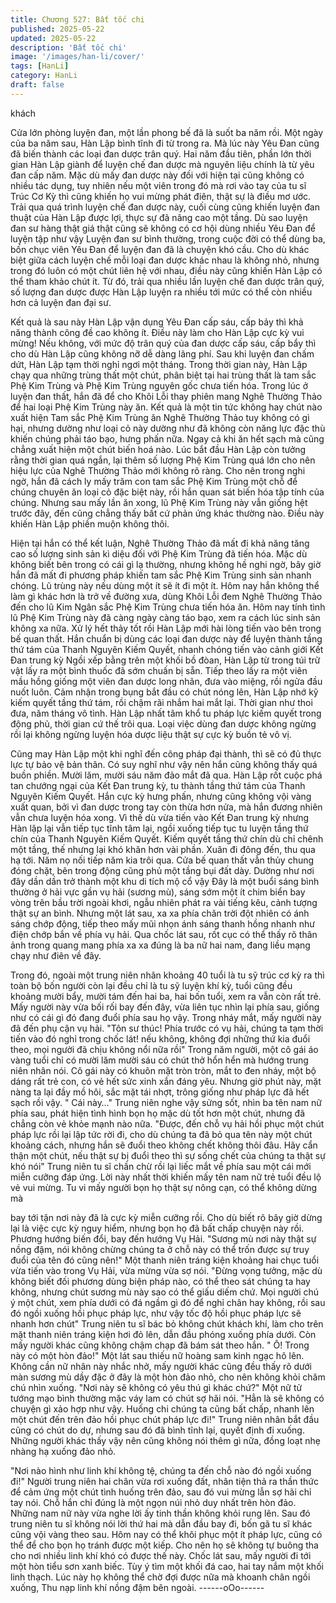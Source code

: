 ```yaml
---
title: Chương 527: Bất tốc chi
published: 2025-05-22
updated: 2025-05-22
description: 'Bất tốc chi'
image: '/images/han-li/cover/'
tags: [HanLi]
category: HanLi
draft: false
---
```


khách

Cửa lớn phòng luyện đan, một lần phong bế đã là suốt ba năm
rồi.
Một ngày của ba năm sau, Hàn Lập bình tĩnh đi từ trong ra. Mà
lúc này Yêu Đan cũng đã biến thành các loại đan dược trân quý.
Hai năm đầu tiên, phần lớn thời gian Hàn Lập giành để luyện chế
đan dược mà nguyên liệu chính là từ yêu đan cấp năm.
Mặc dù mấy đan dược này đối với hiện tại cũng không có nhiều
tác dụng, tuy nhiên nếu một viên trong đó mà rơi vào tay của tu sĩ
Trúc Cơ Kỳ thì cũng khiến họ vui mừng phát điên, thật sự là điều
mơ ước.
Trải qua quá trình luyện chế đan dược này, cuối cùng cũng khiến
luyện đan thuật của Hàn Lập được lợi, thực sự đã nâng cao một
tầng.
Dù sao luyện đan sư hàng thật giá thật cũng sẽ không có cơ hội
dùng nhiều Yêu Đan để luyện tập như vậy
Luyện đan sư bình thường, trong cuộc đời có thể dùng ba, bốn
chục viên Yêu Đan để luyện đan đã là chuyện khó cầu.
Cho dù khác biệt giữa cách luyện chế mỗi loại đan dược khác
nhau là không nhỏ, nhưng trong đó luôn có một chút liên hệ với
nhau, điều này cũng khiến Hàn Lập có thể tham khảo chút ít.
Từ đó, trải qua nhiều lần luyện chế đan dược trân quý, số lượng
đan dược được Hàn Lập luyện ra nhiều tới mức có thể còn nhiều
hơn cả luyện đan đại sư.

Kết quả là sau này Hàn Lập vận dụng Yêu Đan cấp sáu, cấp bảy
thì khả năng thành công đề cao không ít.
Điều này làm cho Hàn Lập cực kỳ vui mừng!
Nếu không, với mức độ trân quý của đan dược cấp sáu, cấp bẩy
thì cho dù Hàn Lập cũng không nỡ dễ dàng lãng phí.
Sau khi luyện đan chấm dứt, Hàn Lập tạm thời nghỉ ngơi một
tháng.
Trong thời gian này, Hàn Lập chạy qua những trùng thất một chút,
phân biệt tại hai trùng thất là tam sắc Phệ Kim Trùng và Phệ Kim
Trùng nguyên gốc chưa tiến hóa.
Trong lúc ở luyện đan thất, hắn đã để cho Khôi Lỗi thay phiên
mang Nghê Thường Thảo để hai loại Phệ Kim Trùng này ăn.
Kết quả là một tin tức không hay chút nào xuất hiện
Tam sắc Phệ Kim Trùng ăn Nghê Thường Thảo tuy không có gì
hại, nhưng dường như loại cỏ này dường như đã không còn năng
lực đặc thù khiến chúng phải táo bạo, hưng phấn nữa. Ngay cả
khi ăn hết sạch mà cũng chẳng xuất hiện một chút biến hoá nào.
Lúc bắt đầu Hàn Lập còn tưởng rằng thời gian quá ngắn, lại thêm
số lượng Phệ Kim Trùng quá lớn cho nên hiệu lực của Nghê
Thường Thảo mới không rõ ràng.
Cho nên trong nghi ngờ, hắn đã cách ly mấy trăm con tam sắc
Phệ Kim Trùng một chỗ để chúng chuyên ăn loại cỏ đặc biệt này,
rồi hắn quan sát biến hóa tập tính của chúng.
Nhưng sau mấy lần ăn xong, lũ Phệ Kim Trùng này vẫn giống hệt
trước đây, đến cũng chẳng thấy bất cứ phản ứng khác thường
nào.
Điều này khiến Hàn Lập phiền muộn không thôi.

Hiện tại hắn có thể kết luận, Nghê Thường Thảo đã mất đi khả
năng tăng cao số lượng sinh sản kì diệu đối với Phệ Kim Trùng
đã tiến hóa.
Mặc dù không biết bên trong có cái gì lạ thường, nhưng không hề
nghi ngờ, bây giờ hắn đã mất đi phương pháp khiến tam sắc Phệ
Kim Trùng sinh sản nhanh chóng.
Lũ trùng này nếu dùng một ít sẽ ít đi một ít.
Hôm nay hắn không thể làm gì khác hơn là trở về đường xưa,
dùng Khôi Lỗi đem Nghê Thường Thảo đến cho lũ Kim Ngân sắc
Phệ Kim Trùng chưa tiến hóa ăn.
Hôm nay tính tình lũ Phệ Kim Trùng này đã càng ngày càng táo
bạo, xem ra cách lúc sinh sản không xa nữa.
Xử lý hết thảy tốt rồi Hàn Lập mới hài lòng tiến vào bên trong bế
quan thất.
Hắn chuẩn bị dùng các loại đan dược này để luyện thành tầng
thứ tám của Thanh Nguyên Kiếm Quyết, nhanh chóng tiến vào
cảnh giới Kết Đan trung kỳ
Ngồi xếp bằng trên một khối bồ đòan, Hàn Lập từ trong túi trữ vật
lấy ra một bình thuốc đã sớm chuấn bị sẵn.
Tiếp theo lấy ra một viên mầu hồng giống một viên đan dược long
nhãn, đưa vào miệng, rồi ngửa đầu nuốt luôn.
Cảm nhận trong bụng bắt đầu có chút nóng lên, Hàn Lập nhớ kỹ
kiếm quyết tầng thứ tám, rồi chậm rãi nhắm hai mắt lại.
Thời gian như thoi đưa, năm tháng vô tình.
Hàn Lập nhất tâm khổ tu pháp lực kiếm quyết trong động phủ,
thời gian cứ thế trôi qua.
Loại việc dùng đan dược không ngừng rồi lại không ngừng luyện
hóa dược liệu thật sự cực kỳ buồn tẻ vô vị.

Cũng may Hàn Lập một khi nghĩ đến công pháp đại thành, thì sẽ
có đủ thực lực tự bảo vệ bản thân. Có suy nghĩ như vậy nên hắn
cũng không thấy quá buồn phiền.
Mười lăm, mười sáu năm đảo mắt đã qua.
Hàn Lập rốt cuộc phá tan chướng ngại của Kết Đan trung kỳ, tu
thành tầng thứ tám của Thanh Nguyên Kiếm Quyết.
Hắn cực kỳ hưng phấn, nhưng cũng không vội vàng xuất quan,
bởi vì đan dược trong tay còn thừa hơn nửa, mà hắn đương
nhiên vẫn chưa luyện hóa xong.
Vì thế dù vừa tiến vào Kết Đan trung kỳ nhưng Hàn lập lại vẫn
tiếp tục tĩnh tâm lại, ngồi xuống tiếp tục tu luyện tầng thứ chín của
Thanh Nguyên Kiếm Quyết.
Kiếm quyết tầng thứ chín dù chỉ chênh một tầng, thế nhưng lại
khó khăn hơn vài phần.
Xuân đi đông đến, thu qua hạ tới. Năm nọ nối tiếp năm kia trôi
qua.
Cửa bế quan thất vẫn thủy chung đóng chặt, bên trong động cũng
phủ một tầng bụi đất dày.
Dường như nơi đây dần dần trở thành một khu di tích mộ cổ vậy
Đây là một buổi sáng bình thường ở hải vực gần vụ hải (sương
mù), sáng sớm một ít chim biển bay vòng trên bầu trời ngoài khơi,
ngẫu nhiên phát ra vài tiếng kêu, cảnh tượng thật sự an bình.
Nhưng một lát sau, xa xa phía chân trời đột nhiên có ánh sáng
chớp động, tiếp theo mấy mũi nhọn ánh sáng thanh hồng nhanh
như điện chớp bắn về phía vụ hải.
Qua chốc lát sau, rốt cục có thể thấy rõ thân ảnh trong quang
mang phía xa xa đúng là ba nữ hai nam, đang liều mạng chạy
như điên về đây.

Trong đó, ngoài một trung niên nhân khoảng 40 tuổi là tu sỹ trúc
cơ kỳ ra thì toàn bộ bốn người còn lại đều chỉ là tu sỹ luyện khí
kỳ, tuổi cũng đều khoảng mười bẩy, mười tám đến hai ba, hai bốn
tuổi, xem ra vẫn còn rất trẻ.
Mấy người này vừa bối rối bay đến đây, vừa liên tục nhìn lại phía
sau, giống như có cái gì đó đang đuổi phía sau họ vậy.
Trong nháy mắt, mấy người này đã đến phụ cận vụ hải.
"Tôn sư thúc! Phía trước có vụ hải, chúng ta tạm thời tiến vào đó
nghỉ trong chốc lát! nếu không, không đợi những thứ kia đuổi
theo, mọi người đã chịu không nổi nữa rồi" Trong năm người, một
cô gái áo vàng tuổi chỉ có mười lăm mười sáu có chút thở hổn
hển mà hướng trung niên nhân nói.
Cô gái này có khuôn mặt tròn tròn, mắt to đen nháy, một bộ dáng
rất trẻ con, có vẻ hết sức xinh xắn đáng yêu.
Nhưng giờ phút này, mặt nàng ta lại đầy mồ hôi, sắc mặt tái nhợt,
trông giống như pháp lực đã hết sạch rồi vậy.
" Cái này…"
Trung niên nghe vậy sửng sốt, nhìn ba tên nam nữ phía sau, phát
hiện tình hình bọn họ mặc dù tốt hơn một chút, nhưng đã chẳng
còn vẻ khỏe mạnh nào nữa.
"Được, đến chỗ vụ hải hồi phục một chút pháp lực rồi lại lập tức
rời đi, cho dù chúng ta đã bỏ qua tên này một chút khoảng cách,
nhưng hắn sẽ đuổi theo không chết không thôi đâu. Hãy cẩn thận
một chút, nếu thật sự bị đuổi theo thì sự sống chết của chúng ta
thật sự khó nói" Trung niên tu sĩ chần chừ rồi lại liếc mắt về phía
sau một cái mới miễn cưỡng đáp ứng.
Lời này nhất thời khiến mấy tên nam nữ trẻ tuổi đều lộ vẻ vui
mừng.
Tu vi mấy người bọn họ thật sự nông cạn, có thể không dừng mà

bay tới tận nơi này đã là cực kỳ miễn cưỡng rồi. Cho dù biết rõ
bây giờ dừng lại là việc cực kỳ nguy hiểm, nhưng bọn họ đã bất
chấp chuyện này rồi.
Phương hướng biến đổi, bay đến hướng Vụ Hải.
"Sương mù nơi này thật sự nồng đậm, nói không chừng chúng ta
ở chỗ này có thể trốn được sự truy đuổi của tên đó cũng nên!"
Một thanh niên tráng kiện khoảng hai chục tuổi vừa tiến vào trong
Vụ Hải, vừa mừng vừa sợ nói.
"Đừng vọng tưởng, mặc dù không biết đối phương dùng biện
pháp nào, có thể theo sát chúng ta hay không, nhưng chút sương
mù này sao có thể giấu diếm chứ. Mọi người chú ý một chút, xem
phía dưới có đá ngầm gì đó để nghỉ chân hay không, rồi sau đó
ngồi xuống hồi phục pháp lực, như vậy tốc độ hồi phục pháp lực
sẽ nhanh hơn chút" Trung niên tu sĩ bác bỏ không chút khách khí,
làm cho trên mặt thanh niên tráng kiện hơi đỏ lên, dẫn đầu phóng
xuống phía dưới.
Còn mấy người khác cũng không chậm chạp đã bám sát theo
hắn.
" Ô! Trong này có một hòn đảo!" Một lát sau thiếu nữ hoàng sam
kinh ngạc hô lên.
Không cần nữ nhân này nhắc nhở, mấy người khác cũng đều
thấy rõ dưới màn sương mù dầy đặc ở đây là một hòn đảo nhỏ,
cho nên không khỏi chăm chú nhìn xuống.
"Nơi này sẽ không có yêu thú gì khác chứ?" Một nữ tử tướng mạo
bình thường mặc váy lam có chút sợ hãi nói.
"Hẳn là sẽ không có chuyện gì xảo hợp như vậy. Huống chi chúng
ta cũng bất chấp, nhanh lên một chút đến trên đảo hồi phục chút
pháp lực đi!" Trung niên nhân bắt đầu cũng có chút do dự, nhưng
sau đó đã bình tĩnh lại, quyết định đi xuống.
Những người khác thấy vậy nên cũng không nói thêm gì nữa,
đồng loạt nhẹ nhàng hạ xuống đảo nhỏ.

"Nơi nào hình như linh khí không tệ, chúng ta đến chỗ nào đó
ngồi xuống đi!" Người trung niên hai chân vừa rơi xuống đất,
nhân tiện thả ra thần thức để cảm ứng một chút tình huống trên
đảo, sau đó vui mừng lẫn sợ hãi chỉ tay nói.
Chỗ hắn chỉ đúng là một ngọn núi nhỏ duy nhất trên hòn đảo.
Những nam nữ này vừa nghe lời ấy tinh thần không khỏi rung lên.
Sau đó trung niên tu sĩ không nói lời thứ hai mà dẫn đầu bay đi,
bốn gã tu sĩ khác cũng vội vàng theo sau.
Hôm nay có thể khôi phục một ít pháp lực, cũng có thể để cho
bọn họ tránh được một kiếp. Cho nên họ sẽ không tự buông tha
cho nơi nhiều linh khí khó có được thế này.
Chốc lát sau, mấy người đi tới một hòn tiểu sơn xanh biếc.
Tùy ý tìm một khối đá cao, hai tay nắm một khối linh thạch. Lúc
này họ không thể chờ đợi được nữa mà khoanh chân ngồi xuống,
Thu nạp linh khí nồng đậm bên ngoài.
------oOo------
